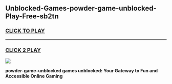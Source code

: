 
## Unblocked-Games-powder-game-unblocked-Play-Free-sb2tn
<h3>
<a href="https://premium76.site?title=powder-game-unblocked&ref=18A1">CLICK TO PLAY</a></h3>
<hr>

<h3>
<a href="https://premium76.site?title=powder-game-unblocked&ref=18A1">CLICK 2 PLAY</a>
  
</h3>

<a href="https://premium76.site?title=powder-game-unblocked&ref=18A1"><img src="https://clearcache.store/games.png"></a>


**powder-game-unblocked games unblocked: Your Gateway to Fun and Accessible Online Gaming**
